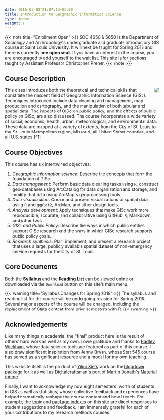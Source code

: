 ```yaml
---
date: 2016-03-08T21:07:13+01:00
title: Introduction to Geographic Information Science
type: index
weight: 1
---
```


{{< note title="Enrollment Open" >}}
SOC 4650 & 5650 is the Department of Sociology and Anthropology's undergraduate and graduate introductory GIS course at Saint Louis University. It will next be taught for Spring 2018 and there is currently **one open seat**. If you have an interest in the course, you are encouraged to add yourself to the wait list. This site is for sections taught by Assistant Professor Christopher Prener.
{{< /note >}}

## Course Description 
<img src="/images/logo.png" align="right" />
This class introduces both the theoretical and technical skills that constitute the nascent field of Geographic Information Science (GISc). Techniques introduced include data cleaning and management, map production and cartography, and the manipulation of both tabular and spatial data. The impacts of GISc on public policy, and the effects of public policy on GISc, are also discussed. The course incorporates a wide variety of social, economic, health, urban, meteorological, and environmental data. These data are mapped at a variety of extents, from the City of St. Louis to the St. Louis Metropolitan region, Missouri, all United States counties, and all U.S. states.[^1]

## Course Objectives
This course has six intertwined objectives:

1. *Geographic information science*: Describe the concepts that form the foundation of GISc.
2. *Data management*: Perform basic data cleaning tasks using `R`, construct geo-databases using ArcCatalog for data organization and storage, and modify that data using ArcMap's geoprocessing tools.
3. *Data visualization*: Create and present visualizations of spatial data using `R` and `ggplot2`, ArcMap, and other design tools.
4. *Analysis development*: Apply techniques that make GISc work more reproducible, accurate, and collaborative using GitHub, `R`, Markdown, and other tools.
5. *GISc and Public Policy*: Describe the ways in which public entities support GISc research and the ways in which GISc research supports public policy goals.
6. *Research synthesis*: Plan, implement, and present a research project that uses a large, publicly available spatial dataset of non-emergency service requests for the City of St. Louis.

## Core Documents
Both the [**Syllabus**](https://github.com/slu-soc5650/Core-Documents/blob/master/CoreDocs/syllabus.pdf) and the [**Reading List**](https://github.com/slu-soc5650/Core-Documents/blob/master/CoreDocs/reading-list.pdf) can be viewed online or downloaded via the `Download` button on this site's main menu.

{{< warning title="Syllabus Changes for Spring 2018" >}}
The syllabus and reading list for the course will be undergoing revision for Spring 2018. Several major aspects of the course will be changed, including the replacement of Stata content from prior semesters with R.
{{< /warning >}}

## Acknowledgements

Like many things in academia, the "final" product here is the result of others' hard work as well as my own. I owe gratitude and thanks to [Hadley Wickham](http://hadley.nz), whose data science tools are featured as part of this course. I also draw significant inspiration from [Jenny Bryan](https://www.stat.ubc.ca/~jenny/), whose [Stat 545 course](http://stat545.com) has served as a significant resource and a model for my own teaching. 

This website itself is the product of [Yihui Xie's](https://yihui.name) work on the [blogdown](https://bookdown.org/yihui/blogdown/) package for `R` as well as [Digitalcraftsman's](https://github.com/digitalcraftsman) port of [Martin Donath's](https://github.com/squidfunk) [Material theme](https://github.com/squidfunk/mkdocs-material).

Finally, I want to acknowledge my now eight semesters' worth of students in GIS as well as statistics, whose collective feedback and experiences have helped dramatically reshape the course content and how I teach. For example, the [topic](/topic-index/) and [package indexes](/package-index/) on this site are direct responses to student suggestions and feedback. I am immensely grateful for each of your contributions to my research methods courses.

[^1]: This course focuses largely on data for the United States, though we do briefly discuss data standards and projection systems for mapping the entire world as well as other countries.